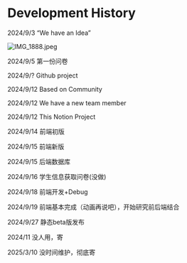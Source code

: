 # Development History

2024/9/3 “We have an Idea”

![IMG_1888.jpeg](Development%20History%20935f62d4fdee417ca316d559e36892b3/IMG_1888.jpeg)

2024/9/5 第一份问卷

2024/9/? Github project

2024/9/12 Based on Community

2024/9/12 We have a new team member

2024/9/12 This Notion Project

2024/9/14 前端初版

2024/9/15 前端新版

2024/9/15 后端数据库

2024/9/16 学生信息获取问卷(没做)

2024/9/18 前端开发+Debug

2024/9/19 前端基本完成（动画再说吧），开始研究前后端结合

2024/9/27 静态beta版发布

2024/11 没人用，寄

2025/3/10 没时间维护，彻底寄